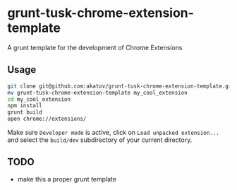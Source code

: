 # grunt-tusk-chrome-extension-template

A grunt template for the development of Chrome Extensions

## Usage

```bash
git clone git@github.com:akatov/grunt-tusk-chrome-extension-template.git
mv grunt-tusk-chrome-extension-template my_cool_extension
cd my_cool_extension
npm install
grunt build
open chrome://extensions/
```

Make sure `Developer mode` is active, click on `Load unpacked extension...`
and select the `build/dev` subdirectory of your current directory.

## TODO

* make this a proper grunt template
